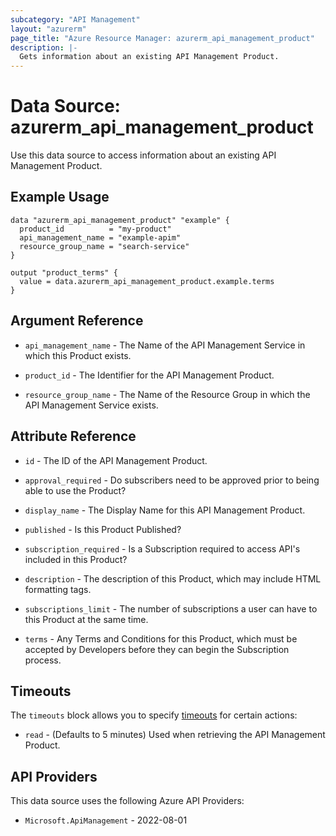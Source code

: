 ```yaml
---
subcategory: "API Management"
layout: "azurerm"
page_title: "Azure Resource Manager: azurerm_api_management_product"
description: |-
  Gets information about an existing API Management Product.
---
```


# Data Source: azurerm_api_management_product

Use this data source to access information about an existing API Management Product.

## Example Usage

```hcl
data "azurerm_api_management_product" "example" {
  product_id          = "my-product"
  api_management_name = "example-apim"
  resource_group_name = "search-service"
}

output "product_terms" {
  value = data.azurerm_api_management_product.example.terms
}
```

## Argument Reference

* `api_management_name` - The Name of the API Management Service in which this Product exists.

* `product_id` - The Identifier for the API Management Product.

* `resource_group_name` - The Name of the Resource Group in which the API Management Service exists.

## Attribute Reference

* `id` - The ID of the API Management Product.

* `approval_required` - Do subscribers need to be approved prior to being able to use the Product?

* `display_name` - The Display Name for this API Management Product.

* `published` - Is this Product Published?

* `subscription_required` - Is a Subscription required to access API's included in this Product?

* `description` - The description of this Product, which may include HTML formatting tags.

* `subscriptions_limit` - The number of subscriptions a user can have to this Product at the same time.

* `terms` - Any Terms and Conditions for this Product, which must be accepted by Developers before they can begin the Subscription process.

## Timeouts

The `timeouts` block allows you to specify [timeouts](https://developer.hashicorp.com/terraform/language/resources/configure#define-operation-timeouts) for certain actions:

* `read` - (Defaults to 5 minutes) Used when retrieving the API Management Product.

## API Providers
<!-- This section is generated, changes will be overwritten -->
This data source uses the following Azure API Providers:

* `Microsoft.ApiManagement` - 2022-08-01
